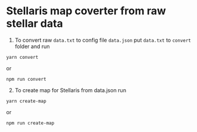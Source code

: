 # Stellaris map coverter from raw stellar data

1. To convert raw `data.txt` to config file `data.json` put `data.txt` to `convert` folder and run
```
yarn convert
```
or
```
npm run convert
```

2. To create map for Stellaris from data.json run
```
yarn create-map
```
or
```
npm run create-map
```
